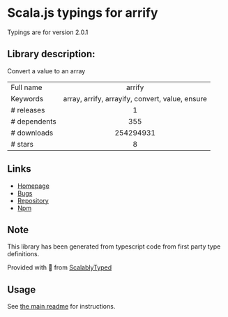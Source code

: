 
# Scala.js typings for arrify

Typings are for version 2.0.1

## Library description:
Convert a value to an array

|                    |                 |
| ------------------ | :-------------: |
| Full name          | arrify |
| Keywords           | array, arrify, arrayify, convert, value, ensure |
| # releases         | 1 |
| # dependents       | 355 |
| # downloads        | 254294931 |
| # stars            | 8 |

## Links
- [Homepage](https://github.com/sindresorhus/arrify#readme)
- [Bugs](https://github.com/sindresorhus/arrify/issues)
- [Repository](https://github.com/sindresorhus/arrify)
- [Npm](https://www.npmjs.com/package/arrify)
    


## Note
This library has been generated from typescript code from first party type definitions.

Provided with :purple_heart: from [ScalablyTyped](https://github.com/oyvindberg/ScalablyTyped)

## Usage
See [the main readme](../../readme.md) for instructions.


